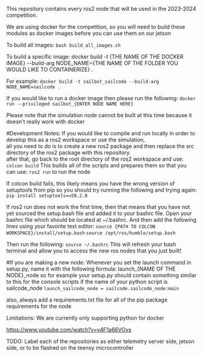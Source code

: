 This repository contains every ros2 node that will be used in the 2023-2024 competition.

We are using docker for the competition, so you will need to build these modules as docker images before you can use them on our jetson

To build all images:
    `bash build_all_images.sh`

To build a specific image:
    docker build -t {THE NAME OF THE DOCKER IMAGE} --build-arg NODE_NAME={THE NAME OF THE FOLDER YOU WOULD LIKE TO CONTAINERIZE} .

For example:
    `docker build -t sailbot_sailcode --build-arg NODE_NAME=sailcode .`

If you would like to run a docker image then please run the following:
    `docker run --privileged sailbot_{ENTER NODE NAME HERE}`

Please note that the simulation node cannot be built at this time because it doesn't really work with docker

#Development Notes:
If you would like to compile and run locally in order to develop this as a ros2 workspace or use the simulation, \
all you need to do is to create a new ros2 package and then replace the src directory of the ros2 package with this repository. \
after that, go back to the root directory of the ros2 workspace and use:
`colcon build`
This builds all of the scripts and prepares them so that you can use: `ros2 run` to run the node

If colcon build fails, this likely means you have the wrong version of setuptools from pip so you should try running the following and trying again:
`pip install setuptools==58.2.0`

If ros2 run does not work the first time, then that means that you have not yet sourced the setup.bash file and added it to your bashrc file.
Open your bashrc file which should be located at ~/.bashrc. And then add the following lines using your favorite text editor:
`source {PATH TO COLCON WORKSPACE}/install/setup.bash`
`source /opt/ros/humble/setup.bash`

Then run the following:
`source ~/.bashrc`
This will refresh your bash terminal and allow you to access the new ros nodes that you just built!


#If you are making a new node:
Whenever you set the launch command in setup.py, name it with the following formula: launch_{NAME OF THE NODE}_node
so for example your setup.py should contain something similar to this for the console scripts if the name of your python script is sailcode_node
`launch_sailcode_node = sailcode.sailcode_node:main`

also, always add a requirements.txt file for all of the pip package requirements for the node


Limitations:
    We are currently only supporting python for docker

https://www.youtube.com/watch?v=y4F1a66VOvs


TODO:
    Label each of the repositories as either telemetry server side, jetson side, or to be flashed on the teensy microcontroller